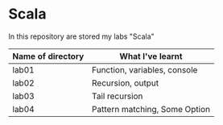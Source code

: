 # Scala
In this repository are stored my labs "Scala"

| Name of directory | What I've learnt  |
|----------|----------|
| lab01    | Function, variables, console |
| lab02    | Recursion, output |
| lab03    | Tail recursion | 
| lab04    | Pattern matching, Some Option | 



